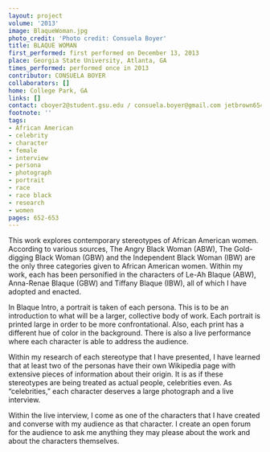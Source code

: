 ```yaml
---
layout: project
volume: '2013'
image: BlaqueWoman.jpg
photo_credit: 'Photo credit: Consuela Boyer'
title: BLAQUE WOMAN
first_performed: first performed on December 13, 2013
place: Georgia State University, Atlanta, GA
times_performed: performed once in 2013
contributor: CONSUELA BOYER
collaborators: []
home: College Park, GA
links: []
contact: cboyer2@student.gsu.edu / consuela.boyer@gmail.com jetbrown654@gmail.com
footnote: ''
tags:
- African American
- celebrity
- character
- female
- interview
- persona
- photograph
- portrait
- race
- race black
- research
- women
pages: 652-653
---
```


This work explores contemporary stereotypes of African American women. According to various sources, The Angry Black Woman (ABW), The Gold-digging Black Woman (GBW) and the Independent Black Woman (IBW) are the only three categories given to African American women. Within my work, each has been personified in the characters of Le-Ah Blaque (ABW), Anna-Renae Blaque (GBW) and Tiffany Blaque (IBW), all of which I have adopted and enacted.

In Blaque Intro, a portrait is taken of each persona. This is to be an introduction to what will be a larger, collective body of work. Each portrait is printed large in order to be more confrontational. Also, each print has a different hue of color in the background. There is also a live performance where each character is able to address the audience.

Within my research of each stereotype that I have presented, I have learned that at least two of the personas have their own Wikipedia page with extensive pieces of information about their origin. It is as if these stereotypes are being treated as actual people, celebrities even. As “celebrities,” each character deserves a large photograph and a live interview.

Within the live interview, I come as one of the characters that I have created and converse with my audience as that character. I create an open forum for the audience to ask me anything they may please about the work and about the characters themselves.

